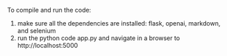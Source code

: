 To compile and run the code: 
1. make sure all the dependencies are installed: flask, openai, markdown, and selenium
2. run the python code app.py and navigate in a browser to http://localhost:5000
